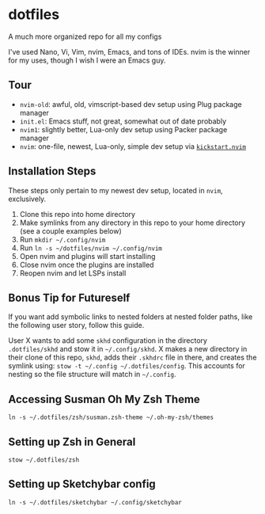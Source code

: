 # dotfiles
A much more organized repo for all my configs

I've used Nano, Vi, Vim, nvim, Emacs, and tons of IDEs. nvim is the winner for
my uses, though I wish I were an Emacs guy.

## Tour
- `nvim-old`: awful, old, vimscript-based dev setup using Plug package manager
- `init.el`: Emacs stuff, not great, somewhat out of date probably
- `nvim1`: slightly better, Lua-only dev setup using Packer package manager
- `nvim`: one-file, newest, Lua-only, simple dev setup via [`kickstart.nvim`](https://github.com/nvim-lua/kickstart.nvim)

## Installation Steps
These steps only pertain to my newest dev setup, located in `nvim`, exclusively.

1. Clone this repo into home directory
2. Make symlinks from any directory in this repo to your home directory (see a couple examples below)
3. Run `mkdir ~/.config/nvim`
4. Run `ln -s ~/dotfiles/nvim ~/.config/nvim`
5. Open nvim and plugins will start installing
6. Close nvim once the plugins are installed
7. Reopen nvim and let LSPs install

## Bonus Tip for Futureself
If you want add symbolic links to nested folders at nested folder paths, like the following user story, follow this guide.

User X wants to add some `skhd` configuration in the directory `.dotfiles/skhd` and stow it in `~/.config/skhd`. X makes 
a new directory in their clone of this repo, `skhd`, adds their `.skhdrc` file in there, and creates the symlink using:
`stow -t ~/.config ~/.dotfiles/config`. This accounts for nesting so the file structure will match in `~/.config`.

## Accessing Susman Oh My Zsh Theme
`ln -s ~/.dotfiles/zsh/susman.zsh-theme ~/.oh-my-zsh/themes`

## Setting up Zsh in General
`stow ~/.dotfiles/zsh`

## Setting up Sketchybar config
`ln -s ~/.dotfiles/sketchybar ~/.config/sketchybar`

